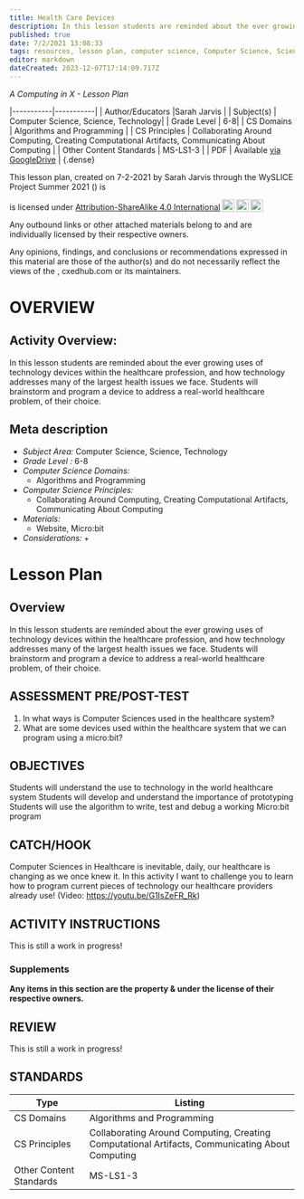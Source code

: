 ```yaml
---
title: Health Care Devices
description: In this lesson students are reminded about the ever growing uses of technology devices within the healthcare profession, and how technology addresses many of the largest health issues we face. Students will brainstorm and program a device to address a real-world healthcare problem, of their choice.
published: true
date: 7/2/2021 13:08:33
tags: resources, lesson plan, computer science, Computer Science, Science, Technology 
editor: markdown
dateCreated: 2023-12-07T17:14:09.717Z
---
```

*A Computing in X - Lesson Plan*

|-----------|-----------|
| Author/Educators |Sarah Jarvis |
| Subject(s) | Computer Science, Science, Technology|
| Grade Level | 6-8|
| CS Domains | Algorithms and Programming |
| CS Principles | Collaborating Around Computing, Creating Computational Artifacts, Communicating About Computing |
| Other Content Standards | MS-LS1-3 | 
| PDF | Available [via GoogleDrive]() |
{.dense}






This lesson plan, created on 7-2-2021 by Sarah Jarvis through the  WySLICE Project Summer 2021 () is  <p xmlns:cc="http://creativecommons.org/ns#" >  is licensed under <a href="http://creativecommons.org/licenses/by-sa/4.0/?ref=chooser-v1" target="_blank" rel="license noopener noreferrer" style="display:inline-block;">Attribution-ShareAlike 4.0 International<img style="height:22px!important;margin-left:3px;vertical-align:text-bottom;" src="https://mirrors.creativecommons.org/presskit/icons/cc.svg?ref=chooser-v1"><img style="height:22px!important;margin-left:3px;vertical-align:text-bottom;" src="https://mirrors.creativecommons.org/presskit/icons/by.svg?ref=chooser-v1"><img style="height:22px!important;margin-left:3px;vertical-align:text-bottom;" src="https://mirrors.creativecommons.org/presskit/icons/sa.svg?ref=chooser-v1"></a></p>


Any outbound links or other attached materials belong to and are individually licensed by their respective owners. 


Any opinions, findings, and conclusions or recommendations expressed in this material are those of the author(s) and do not necessarily reflect the views of the , cxedhub.com or its maintainers.


# OVERVIEW
## Activity Overview:  
In this lesson students are reminded about the ever growing uses of technology devices within the healthcare profession, and how technology addresses many of the largest health issues we face. Students will brainstorm and program a device to address a real-world healthcare problem, of their choice.
## Meta description
+ *Subject Area:* Computer Science, Science, Technology 
+ *Grade Level :* 6-8 
+ *Computer Science Domains:*
   + Algorithms and Programming
+ *Computer Science Principles:*
   + Collaborating Around Computing, Creating Computational Artifacts, Communicating About Computing
+ *Materials:* 
   + Website, Micro:bit
+ *Considerations:*
   + 


# Lesson Plan
## Overview
In this lesson students are reminded about the ever growing uses of technology devices within the healthcare profession, and how technology addresses many of the largest health issues we face. Students will brainstorm and program a device to address a real-world healthcare problem, of their choice.
## ASSESSMENT PRE/POST-TEST
1. In what ways is Computer Sciences used in the healthcare system?
2. What are some devices used within the healthcare system that we can program using a micro:bit?
## OBJECTIVES
Students will understand the use to technology in the world healthcare system
Students will develop and understand the importance of prototyping
Students will use the algorithm to write, test and debug a working Micro:bit program


## CATCH/HOOK
Computer Sciences in Healthcare is inevitable, daily, our healthcare is changing as we once knew it. In this activity I want to challenge you to learn how to program current pieces of technology our healthcare providers already use! (Video: https://youtu.be/G1IsZeFR_Rk)


## ACTIVITY INSTRUCTIONS
This is still a work in progress!


### Supplements
**Any items in this section are the property & under the license of their respective owners.**






## REVIEW
This is still a work in progress!
## STANDARDS        
| Type | Listing | 
|-----------|-----------|
| CS Domains  | Algorithms and Programming|
| CS Principles   | Collaborating Around Computing, Creating Computational Artifacts, Communicating About Computing|
| Other Content Standards | MS-LS1-3  |